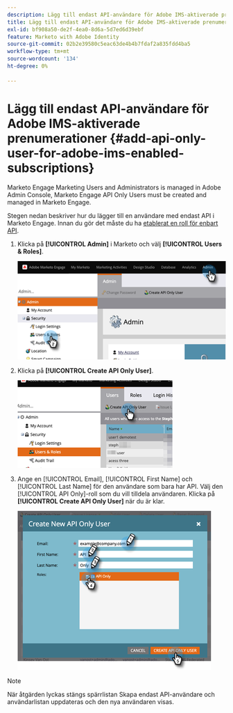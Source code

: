 ```yaml
---
description: Lägg till endast API-användare för Adobe IMS-aktiverade prenumerationer - Marketo Docs - produktdokumentation
title: Lägg till endast API-användare för Adobe IMS-aktiverade prenumerationer
exl-id: bf908a50-de2f-4ea0-8d6a-5d7ed6d39ebf
feature: Marketo with Adobe Identity
source-git-commit: 02b2e39580c5eac63de4b4b7fdaf2a835fdd4ba5
workflow-type: tm+mt
source-wordcount: '134'
ht-degree: 0%

---
```


# Lägg till endast API-användare för Adobe IMS-aktiverade prenumerationer {#add-api-only-user-for-adobe-ims-enabled-subscriptions}

Marketo Engage Marketing Users and Administrators is managed in Adobe Admin Console, Marketo Engage API Only Users must be created and managed in Marketo Engage.

Stegen nedan beskriver hur du lägger till en användare med endast API i Marketo Engage. Innan du gör det måste du ha [etablerat en roll för enbart API](/help/marketo/product-docs/administration/users-and-roles/create-an-api-only-user-role.md).

1. Klicka på **[!UICONTROL Admin]** i Marketo och välj **[!UICONTROL Users & Roles]**.

   ![](assets/add-api-only-user-for-adobe-ims-1.png)

1. Klicka på **[!UICONTROL Create API Only User]**.

   ![](assets/add-api-only-user-for-adobe-ims-2.png)

1. Ange en [!UICONTROL Email], [!UICONTROL First Name] och [!UICONTROL Last Name] för den användare som bara har API. Välj den [!UICONTROL API Only]-roll som du vill tilldela användaren. Klicka på **[!UICONTROL Create API Only User]** när du är klar.

   ![](assets/add-api-only-user-for-adobe-ims-3.png)

>[!NOTE]
>
>När åtgärden lyckas stängs spärrlistan Skapa endast API-användare och användarlistan uppdateras och den nya användaren visas.

